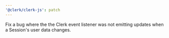 ```yaml
---
'@clerk/clerk-js': patch
---
```


Fix a bug where the the Clerk event listener was not emitting updates when a Session's user data changes.
